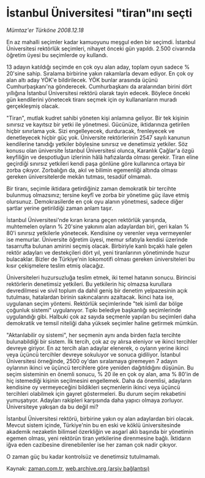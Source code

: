 # İstanbul Üniversitesi "tiran"ını seçti

*Mümtaz'er Türköne 2008.12.18*

<tr><td class="metin" colspan="2" style="padding-top: 20px; padding-left: 5px; padding-right: 10px;">En az mahalli seçimler kadar kamuoyunu meşgul eden bir seçimdi. İstanbul Üniversitesi rektörlük seçimleri, nihayet önceki gün yapıldı. 2.500 civarında öğretim üyesi bu seçimlerde oy kullandı.</td></tr><tr><td class="metin" colspan="2" style="padding-top: 20px; padding-left: 5px; padding-right: 10px;"><p>13 adayın katıldığı seçimde en çok oyu alan aday, toplam oyun sadece % 20'sine sahip. Sıralama birbirine yakın rakamlarla devam ediyor. En çok oy alan altı aday YÖK'e bildirilecek. YÖK bunlar arasında üçünü Cumhurbaşkanı'na gönderecek. Cumhurbaşkanı da aralarından birini dört yıllığına İstanbul Üniversitesi rektörü olarak tayin edecek. Böylece önceki gün kendilerini yönetecek tiranı seçmek için oy kullananların muradı gerçekleşmiş olacak.
<p>"Tiran", mutlak kudret sahibi yöneten kişi anlamına geliyor. Bir tek kişinin sınırsız ve kayıtsız bir yetki ile yönetmesi. Gücünüze, iktidarınıza getirilen hiçbir sınırlama yok. Sizi engelleyecek, durduracak, frenleyecek ve denetleyecek hiçbir güç yok. Üniversite rektörlerinin 2547 sayılı kanunun kendilerine tanıdığı yetkiler böylesine sınırsız ve denetimsiz yetkiler. Söz konusu olan üniversite İstanbul Üniversitesi olunca, Karanlık Çağlar'a özgü keyfiliğin ve despotluğun izlerinin hâlâ hafızalarda olması gerekir. Tiran eline geçirdiği sınırsız yetkileri kendi paşa gönlüne göre kullanınca ortaya bir zorba çıkıyor. Zorbalığın da, akıl ve bilimin egemenliği altında olması gereken üniversitelerde mekân tutması, tesadüf olmamalı.
<p>Bir tiranı, seçimle iktidara getirdiğiniz zaman demokratik bir tercihte bulunmuş olmazsınız; tersine keyfî ve zorba bir yönetime güç ilave etmiş olursunuz. Demokrasilerde en çok oyu alanın yönetmesi, sadece diğer şartlar yerine getirildiği zaman anlam taşır. 
<p>İstanbul Üniversitesi'nde kıran kırana geçen rektörlük yarışında, muhtemelen oyların % 20'sine yakınını alan adaylardan biri, geri kalan % 80'i sınırsız yetkilerle yönetecek. Kendisine oy verenler veya vermeyenler ise memurlar. Üniversite öğretim üyesi, memur sıfatıyla kendisi üzerinde tasarrufta bulunan amirini seçmiş olacak. Birbiriyle kanlı bıçaklı hale gelen rektör adayları ve destekçileri dört yıl, yeni tiranlarının yönetiminde huzur bulacaklar. Bizler de Türkiye'nin lokomotifi olması gereken üniversiteleri bu kısır çekişmelere teslim etmiş olacağız.
<p>Üniversiteleri huzursuzluğa teslim etmek, iki temel hatanın sonucu. Birincisi rektörlerin denetimsiz yetkileri. Bu yetkilerin hiç olmazsa kurullara devredilmesi ve sivil toplum da dahil geniş bir denetim yelpazesinin açık tutulması, hatalardan birinin sakıncalarını azaltacak. İkinci hata ise, uygulanan seçim yöntemi. Rektörlük seçimlerinde "tek isimli dar bölge çoğunluk sistemi" uygulanıyor. Tıpkı belediye başkanlığı seçimlerinde uygulandığı gibi. Halbuki çok az sayıda seçmenle yapılan bu seçimleri daha demokratik ve temsil niteliği daha yüksek seçimler haline getirmek mümkün.
<p>"Aktarılabilir oy sistemi", her seçmenin aynı anda birden fazla tercihte bulunabildiği bir sistem. İlk tercih, çok az oy alırsa eleniyor ve ikinci tercihler devreye giriyor. En az tercih alan adaylar elenerek, o oyların yerine ikinci veya üçüncü tercihler devreye sokuluyor ve sonuca gidiliyor. İstanbul Üniversitesi örneğinde, 2500 oy'dan sıralamaya giremeyen 7 adayın oylarının ikinci ve üçüncü tercihlere göre yeniden dağıtıldığını düşünün. Bu seçim sisteminin en önemli sonucu, % 20 ile en çok oy alan, ama % 80'in de hiç istemediği kişinin seçilmesini engellemek. Daha da önemlisi, adayların kendisine oy vermeyeceğini bildikleri seçmenlerin ikinci veya üçüncü tercihleri olabilmek için gayret göstermeleri. Bu durum seçim rekabetini yumuşatıyor. Adayları rakipleri karşısında daha yapıcı olmaya zorluyor. Üniversiteye yakışan da bu değil mi?
<p>İstanbul Üniversitesi rektörü, birbirine yakın oy alan adaylardan biri olacak. Mevcut sistem içinde, Türkiye'nin bu en eski ve köklü üniversitesinde akademik nezaketin bilimsel özerkliğin ve asgarî aklı başında bir yönetimin egemen olması, yeni rektörün tiran yetkilerine direnmesine bağlı. İktidarın iğva eden cazibesine direnebilenler ise her zaman çok nadir çıkıyor. 
<p>O zaman güç bu kadar kontrolsüz ve denetimsiz tutulmamalı.<br/></p></p></p></p></p></p></p></p></td></tr>

Kaynak: [zaman.com.tr](http://zaman.com.tr/yazar.do?yazino=771337), [web.archive.org (arşiv bağlantısı)](http://web.archive.org/web/20090221155717/http://www.zaman.com.tr:80/yazar.do?yazino=771337)
